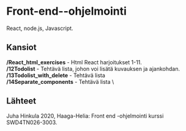 # Front-end--ohjelmointi
React, node.js, Javascript.

## Kansiot
**/React_html_exercises** - Html React harjoitukset 1-11.\
**/12Todolist** - Tehtävä lista, johon voi lisätä kuvauksen ja ajankohdan. \
**/13Todolist_with_delete** - Tehtävä lista \
**/14Separate_components** - Tehtävä lista \


## Lähteet
Juha Hinkula 2020, Haaga-Helia: Front end -ohjelmointi kurssi SWD4TN026-3003.
